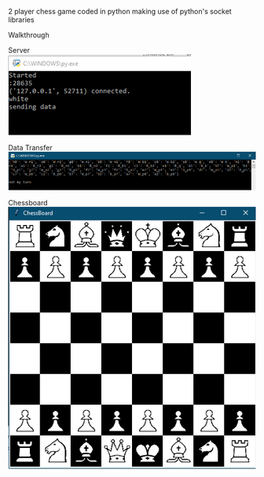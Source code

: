 2 player chess game coded in python making use of python's socket libraries


Walkthrough

Server <br />
![](images/server.png)

Data Transfer <br />
![](images/data.png)

Chessboard <br />
![](images/board.png)
